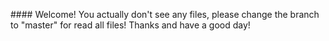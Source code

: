 #### Welcome!
You actually don't see any files, please change the branch to "master" for read all files!
Thanks and have a good day!
